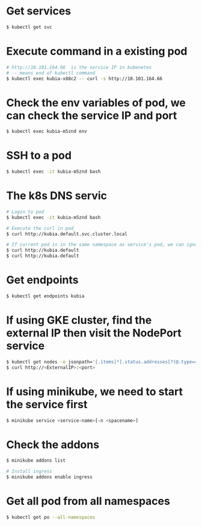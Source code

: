 # Get services
```bash
$ kubectl get svc
```

# Execute command in a existing pod
```bash
# http://10.101.164.66  is the service IP in kubenetes
# -- means end of kubectl command
$ kubectl exec kubia-x88c2 -- curl -s http://10.101.164.66 
```

# Check the env variables of pod, we can check the service IP and port
```bash
$ kubectl exec kubia-m5znd env 
```

# SSH to a pod
```bash
$ kubectl exec -it kubia-m5znd bash
```
# The k8s DNS servic
```bash
# Login to pod
$ kubectl exec -it kubia-m5znd bash

# Execute the curl in pod
$ curl http://kubia.default.svc.cluster.local

# If current pod is in the same namespace as service's pod, we can ignore svc.cluster.local
$ curl http://kubia.default 
$ curl http://kubia.default 
```

# Get endpoints
```bash
$ kubectl get endpoints kubia  
```

# If using GKE cluster, find the external IP then visit the NodePort service
```bash
$ kubectl get nodes -o jsonpath='{.items[*].status.addresses[?(@.type=="ExternalIP")].address}'
$ curl http://<ExternalIP>:<port>
```

# If using minikube, we need to start the service first
```bash
$ minikube service <service-name>[-n <spacename>]
```

# Check the addons
```bash
$ minikube addons list 

# Install ingress
$ minikube addons enable ingress
```

# Get all pod from all namespaces
```bash
$ kubectl get po --all-namespaces
```